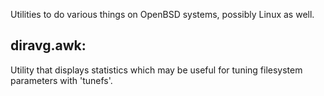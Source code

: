 Utilities to do various things on OpenBSD systems, possibly Linux as well.

diravg.awk:
--------------
Utility that displays statistics which may be useful for tuning filesystem
parameters with 'tunefs'.
